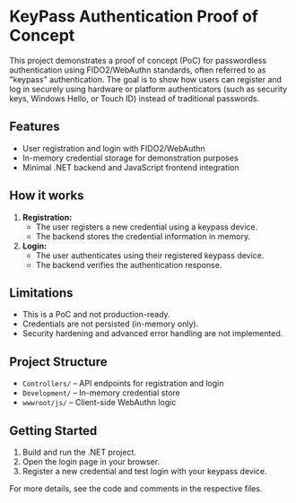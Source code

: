 # KeyPass Authentication Proof of Concept

This project demonstrates a proof of concept (PoC) for passwordless authentication using FIDO2/WebAuthn standards, often referred to as "keypass" authentication. The goal is to show how users can register and log in securely using hardware or platform authenticators (such as security keys, Windows Hello, or Touch ID) instead of traditional passwords.

## Features
- User registration and login with FIDO2/WebAuthn
- In-memory credential storage for demonstration purposes
- Minimal .NET backend and JavaScript frontend integration

## How it works
1. **Registration:**
   - The user registers a new credential using a keypass device.
   - The backend stores the credential information in memory.
2. **Login:**
   - The user authenticates using their registered keypass device.
   - The backend verifies the authentication response.

## Limitations
- This is a PoC and not production-ready.
- Credentials are not persisted (in-memory only).
- Security hardening and advanced error handling are not implemented.

## Project Structure
- `Controllers/` – API endpoints for registration and login
- `Development/` – In-memory credential store
- `wwwroot/js/` – Client-side WebAuthn logic

## Getting Started
1. Build and run the .NET project.
2. Open the login page in your browser.
3. Register a new credential and test login with your keypass device.

For more details, see the code and comments in the respective files.
